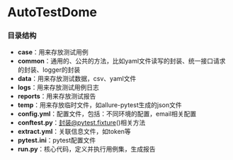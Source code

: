 # AutoTestDome
### 目录结构
* **case**：用来存放测试用例
* **common**：通用的、公共的方法，比如yaml文件读写的封装、统一接口请求的封装、logger的封装
* **data**：用来存放测试数据，csv、yaml文件
* **logs**：用来存放测试用例日志
* **reports**：用来存放测试报告
* **temp**：用来存放临时文件，如allure-pytest生成的json文件
* **config.yml**：配置文件，包括：不同环境的配置，email相关配置
* **conftest.py**：封装@pytest.fixture()相关方法
* **extract.yml**：关联信息文件，如token等
* **pytest.ini**：pytest配置文件
* **run.py**：核心代码，定义并执行用例集，生成报告